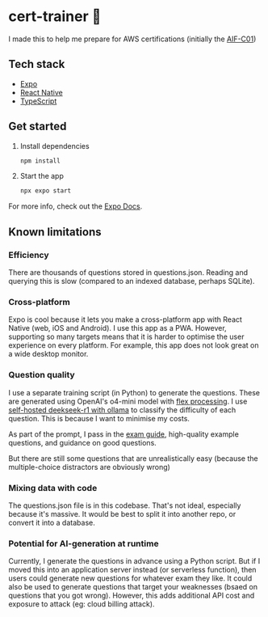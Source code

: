 # cert-trainer 👋

I made this to help me prepare for AWS certifications (initially the [AIF-C01](https://aws.amazon.com/certification/certified-ai-practitioner/))

## Tech stack
* [Expo](https://expo.dev/)
* [React Native](https://reactnative.dev/)
* [TypeScript](https://www.typescriptlang.org/)

## Get started

1. Install dependencies

   ```bash
   npm install
   ```

2. Start the app

   ```bash
   npx expo start
   ```

For more info, check out the [Expo Docs](https://docs.expo.dev/).


## Known limitations

### Efficiency

There are thousands of questions stored in questions.json. Reading and querying this is slow (compared to an indexed database, perhaps SQLite).

### Cross-platform

Expo is cool because it lets you make a cross-platform app with React Native (web, iOS and Android). I use this app as a PWA. However, supporting so many targets means that it is harder to optimise the user experience on every platform. For example, this app does not look great on a wide desktop monitor.

### Question quality

I use a separate training script (in Python) to generate the questions. These are generated using OpenAI's o4-mini model with [flex processing](https://platform.openai.com/docs/guides/flex-processing). I use [self-hosted deekseek-r1 with ollama](https://ollama.com/library/deepseek-r1) to classify the difficulty of each question. This is because I want to minimise my costs.

As part of the prompt, I pass in the [exam guide](https://d1.awsstatic.com/onedam/marketing-channels/website/aws/en_US/certification/approved/pdfs/docs-ai-practitioner/AWS-Certified-AI-Practitioner_Exam-Guide.pdf), high-quality example questions, and guidance on good questions.

But there are still some questions that are unrealistically easy (because the multiple-choice distractors are obviously wrong)

### Mixing data with code

The questions.json file is in this codebase. That's not ideal, especially because it's massive. It would be best to split it into another repo, or convert it into a database.

### Potential for AI-generation at runtime

Currently, I generate the questions in advance using a Python script. But if I moved this into an application server instead (or serverless function), then users could generate new questions for whatever exam they like. It could also be used to generate questions that target your weaknesses (bsaed on questions that you got wrong). However, this adds additional API cost and exposure to attack (eg: cloud billing attack).